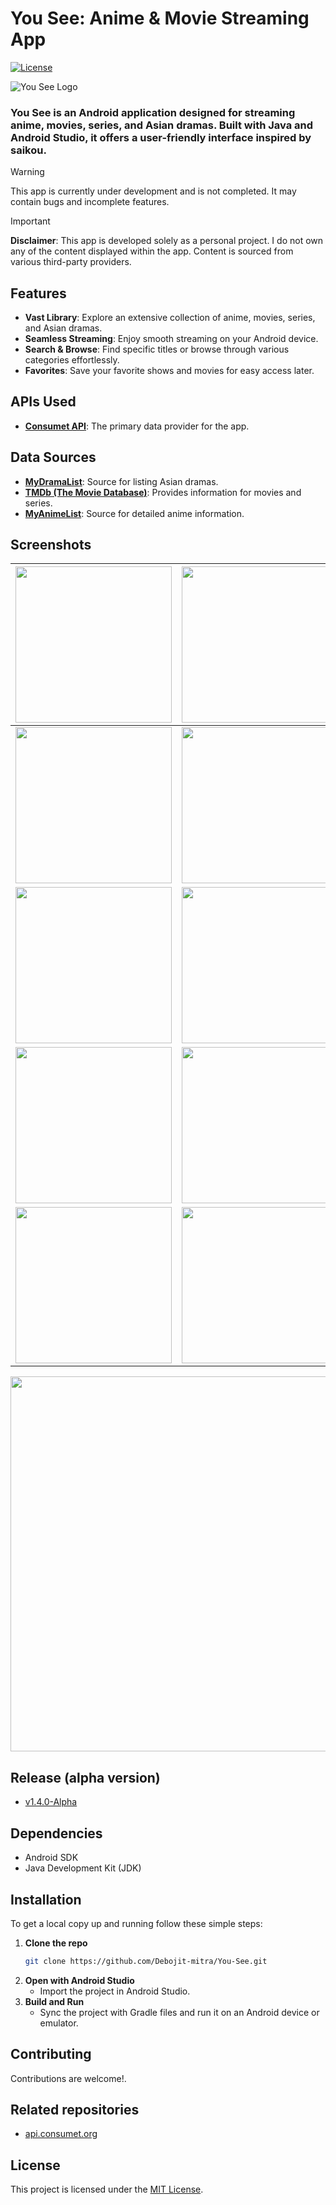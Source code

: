 # You See: Anime & Movie Streaming App

[![License](https://img.shields.io/badge/license-MIT-blue.svg)](https://opensource.org/licenses/MIT)

![You See Logo](screenshots/logo.webp)

### You See is an Android application designed for streaming anime, movies, series, and Asian dramas. Built with Java and Android Studio, it offers a user-friendly interface inspired by saikou.

> [!WARNING]
This app is currently under development and is not completed. It may contain bugs and incomplete features.

> [!IMPORTANT]
**Disclaimer**: This app is developed solely as a personal project. I do not own any of the content displayed within the app. Content is sourced from various third-party providers.

## Features

- **Vast Library**: Explore an extensive collection of anime, movies, series, and Asian dramas.
- **Seamless Streaming**: Enjoy smooth streaming on your Android device.
- **Search & Browse**: Find specific titles or browse through various categories effortlessly.
- **Favorites**: Save your favorite shows and movies for easy access later.

## APIs Used

- **[Consumet API](https://github.com/consumet/api.consumet.org)**: The primary data provider for the app.


## Data Sources

- **[MyDramaList](https://mydramalist.com/)**: Source for listing Asian dramas.
- **[TMDb (The Movie Database)](https://www.themoviedb.org/)**: Provides information for movies and series.
- **[MyAnimeList](https://myanimelist.net/)**: Source for detailed anime information.

## Screenshots

| <img src="screenshots/Screenshot-1.jpg" width="250" height="auto"> | <img src="screenshots/Screenshot-2.jpg" width="250" height="auto"> |
| ----------------------------------------------------- | ----------------------------------------------------- |
| <img src="screenshots/Screenshot-3.jpg" width="250" height="auto"> | <img src="screenshots/Screenshot-4.jpg" width="250" height="auto"> |
| <img src="screenshots/Screenshot-5.jpg" width="250" height="auto"> | <img src="screenshots/Screenshot-6.jpg" width="250" height="auto"> |
| <img src="screenshots/Screenshot-7.jpg" width="250" height="auto"> | <img src="screenshots/Screenshot-8.jpg" width="250" height="auto"> |
| <img src="screenshots/Screenshot-9.jpg" width="250" height="auto"> | <img src="screenshots/Screenshot-10.jpg" width="250" height="auto"> |

<img src="screenshots/Screenshot-11.jpg" width="600" height="auto">

## Release (alpha version)
   - [v1.4.0-Alpha](https://github.com/Debojit-mitra/You-See/releases)

## Dependencies

- Android SDK
- Java Development Kit (JDK)


## Installation

To get a local copy up and running follow these simple steps:

1. **Clone the repo**
   ```sh
   git clone https://github.com/Debojit-mitra/You-See.git

2. **Open with Android Studio**
   - Import the project in Android Studio.
3. **Build and Run**
   - Sync the project with Gradle files and run it on an Android device or emulator.

## Contributing

Contributions are welcome!.

## Related repositories
- [api.consumet.org](https://github.com/consumet/api.consumet.org)

## License

This project is licensed under the [MIT License](LICENSE).

